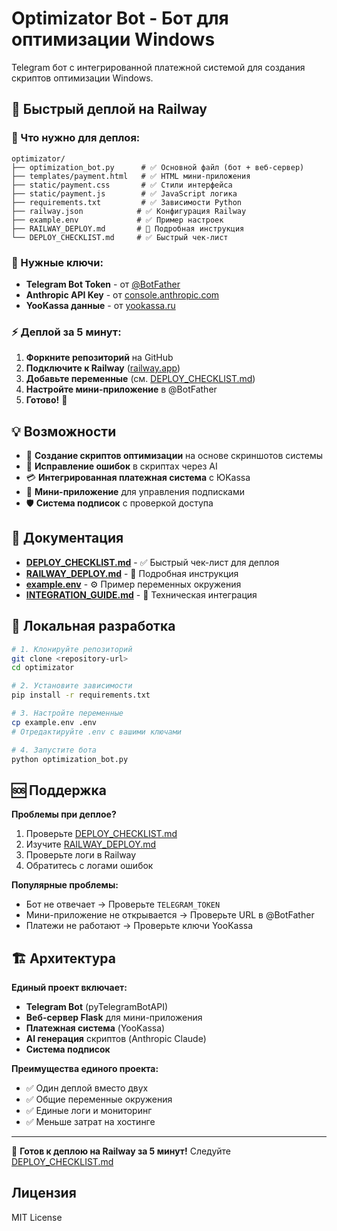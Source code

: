 # Optimizator Bot - Бот для оптимизации Windows

Telegram бот с интегрированной платежной системой для создания скриптов оптимизации Windows.

## 🚀 Быстрый деплой на Railway

### 📁 Что нужно для деплоя:
```
optimizator/
├── optimization_bot.py      # ✅ Основной файл (бот + веб-сервер)
├── templates/payment.html   # ✅ HTML мини-приложения
├── static/payment.css       # ✅ Стили интерфейса
├── static/payment.js        # ✅ JavaScript логика
├── requirements.txt         # ✅ Зависимости Python
├── railway.json            # ✅ Конфигурация Railway
├── example.env             # ✅ Пример настроек
├── RAILWAY_DEPLOY.md       # 📖 Подробная инструкция
└── DEPLOY_CHECKLIST.md     # ✅ Быстрый чек-лист
```

### 🔑 Нужные ключи:
- **Telegram Bot Token** - от [@BotFather](https://t.me/BotFather)
- **Anthropic API Key** - от [console.anthropic.com](https://console.anthropic.com/)
- **YooKassa данные** - от [yookassa.ru](https://yookassa.ru/)

### ⚡ Деплой за 5 минут:
1. **Форкните репозиторий** на GitHub
2. **Подключите к Railway** ([railway.app](https://railway.app/))
3. **Добавьте переменные** (см. [DEPLOY_CHECKLIST.md](DEPLOY_CHECKLIST.md))
4. **Настройте мини-приложение** в @BotFather
5. **Готово!** 🎉

## 💡 Возможности

- 🔧 **Создание скриптов оптимизации** на основе скриншотов системы
- 🔨 **Исправление ошибок** в скриптах через AI
- 💳 **Интегрированная платежная система** с ЮKassa
- 📱 **Мини-приложение** для управления подписками
- 🛡️ **Система подписок** с проверкой доступа

## 📖 Документация

- **[DEPLOY_CHECKLIST.md](DEPLOY_CHECKLIST.md)** - ✅ Быстрый чек-лист для деплоя
- **[RAILWAY_DEPLOY.md](RAILWAY_DEPLOY.md)** - 📖 Подробная инструкция
- **[example.env](example.env)** - ⚙️ Пример переменных окружения
- **[INTEGRATION_GUIDE.md](INTEGRATION_GUIDE.md)** - 🔧 Техническая интеграция

## 🔧 Локальная разработка

```bash
# 1. Клонируйте репозиторий
git clone <repository-url>
cd optimizator

# 2. Установите зависимости
pip install -r requirements.txt

# 3. Настройте переменные
cp example.env .env
# Отредактируйте .env с вашими ключами

# 4. Запустите бота
python optimization_bot.py
```

## 🆘 Поддержка

**Проблемы при деплое?**
1. Проверьте [DEPLOY_CHECKLIST.md](DEPLOY_CHECKLIST.md)
2. Изучите [RAILWAY_DEPLOY.md](RAILWAY_DEPLOY.md)
3. Проверьте логи в Railway
4. Обратитесь с логами ошибок

**Популярные проблемы:**
- Бот не отвечает → Проверьте `TELEGRAM_TOKEN`
- Мини-приложение не открывается → Проверьте URL в @BotFather
- Платежи не работают → Проверьте ключи YooKassa

## 🏗️ Архитектура

**Единый проект включает:**
- **Telegram Bot** (pyTelegramBotAPI)
- **Веб-сервер Flask** для мини-приложения
- **Платежная система** (YooKassa)
- **AI генерация** скриптов (Anthropic Claude)
- **Система подписок**

**Преимущества единого проекта:**
- ✅ Один деплой вместо двух
- ✅ Общие переменные окружения
- ✅ Единые логи и мониторинг
- ✅ Меньше затрат на хостинге

---

🎯 **Готов к деплою на Railway за 5 минут!** Следуйте [DEPLOY_CHECKLIST.md](DEPLOY_CHECKLIST.md)

## Лицензия

MIT License
